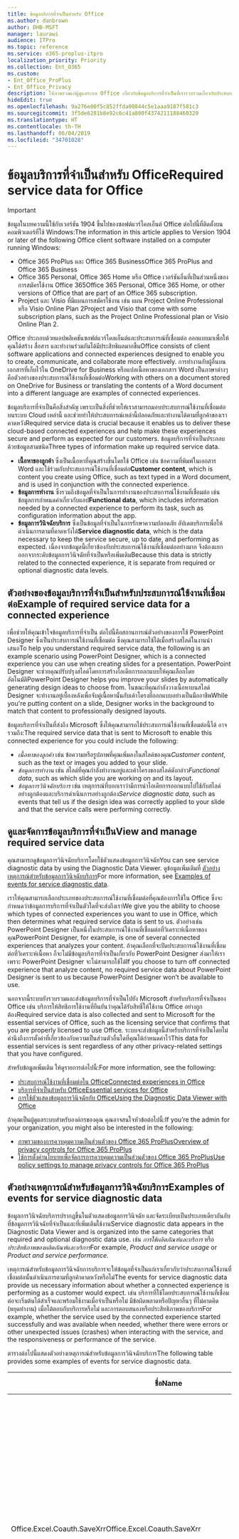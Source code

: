 ```yaml
---
title: ข้อมูลบริการที่จำเป็นสำหรับ Office
ms.author: danbrown
author: DHB-MSFT
manager: laurawi
audience: ITPro
ms.topic: reference
ms.service: o365-proplus-itpro
localization_priority: Priority
ms.collection: Ent_O365
ms.custom:
- Ent_Office_ProPlus
- Ent_Office_Privacy
description: ให้ภาพรวมแก่ผู้ดูแลระบบ Office เกี่ยวกับข้อมูลบริการที่จำเป็นที่เรารวบรวมเกี่ยวกับประสบการณ์ใช้งานที่เชื่อมต่อใน Office
hideEdit: true
ms.openlocfilehash: 9a276e00f5c852ffda00844c5e1aaa9187f581c3
ms.sourcegitcommit: 3f5de6281b8e92c6c41a800f4374211188460320
ms.translationtype: HT
ms.contentlocale: th-TH
ms.lasthandoff: 06/04/2019
ms.locfileid: "34701028"
---
```

# <a name="required-service-data-for-office"></a><span data-ttu-id="8c408-103">ข้อมูลบริการที่จำเป็นสำหรับ Office</span><span class="sxs-lookup"><span data-stu-id="8c408-103">Required service data for Office</span></span> 

> [!IMPORTANT]
> <span data-ttu-id="8c408-104">ข้อมูลในบทความนี้ใช้กับเวอร์ชัน 1904 ขึ้นไปของซอฟต์แวร์ไคลเอ็นต์ Office ต่อไปนี้ที่ติดตั้งบนคอมพิวเตอร์ที่ใช้ Windows:</span><span class="sxs-lookup"><span data-stu-id="8c408-104">The information in this article applies to Version 1904 or later of the following Office client software installed on a computer running Windows:</span></span>
> - <span data-ttu-id="8c408-105">Office 365 ProPlus และ Office 365 Business</span><span class="sxs-lookup"><span data-stu-id="8c408-105">Office 365 ProPlus and Office 365 Business</span></span>
> - <span data-ttu-id="8c408-106">Office 365 Personal, Office 365 Home หรือ Office เวอร์ชันอื่นที่เป็นส่วนหนึ่งของการสมัครใช้งาน Office 365</span><span class="sxs-lookup"><span data-stu-id="8c408-106">Office 365 Personal, Office 365 Home, or other versions of Office that are part of an Office 365 subscription.</span></span>
> - <span data-ttu-id="8c408-107">Project และ Visio ที่มีแผนการสมัครใช้งาน เช่น แผน Project Online Professional หรือ Visio Online Plan 2</span><span class="sxs-lookup"><span data-stu-id="8c408-107">Project and Visio that come with some subscription plans, such as the Project Online Professional plan or Visio Online Plan 2.</span></span>

<span data-ttu-id="8c408-108">Office ประกอบด้วยแอปพลิเคชันซอฟต์แวร์ไคลเอ็นต์และประสบการณ์ที่เชื่อมต่อ ออกแบบมาเพื่อให้คุณได้สร้าง สื่อสาร และทำงานร่วมกันได้มีประสิทธิผลมากขึ้น</span><span class="sxs-lookup"><span data-stu-id="8c408-108">Office consists of client software applications and connected experiences designed to enable you to create, communicate, and collaborate more effectively.</span></span> <span data-ttu-id="8c408-109">การทำงานกับผู้อื่นบนเอกสารที่เก็บไว้ใน OneDrive for Business หรือแปลเนื้อหาของเอกสาร Word เป็นภาษาต่างๆ คือตัวอย่างของประสบการณ์ใช้งานที่เชื่อมต่อ</span><span class="sxs-lookup"><span data-stu-id="8c408-109">Working with others on a document stored on OneDrive for Business or translating the contents of a Word document into a different language are examples of connected experiences.</span></span>

<span data-ttu-id="8c408-110">ข้อมูลบริการที่จำเป็นคือสิ่งสำคัญ เพราะเป็นสิ่งที่ช่วยให้เราสามารถมอบประสบการณ์ใช้งานที่เชื่อมต่อบนระบบ Cloud เหล่านี้ และช่วยทำให้ประสบการณ์เหล่านี้ปลอดภัยและทำงานได้ตามที่ลูกค้าของเราคาดหวัง</span><span class="sxs-lookup"><span data-stu-id="8c408-110">Required service data is crucial because it enables us to deliver these cloud-based connected experiences and help make these experiences secure and perform as expected for our customers.</span></span> <span data-ttu-id="8c408-111">ข้อมูลบริการที่จำเป็นประกอบด้วยข้อมูลสามชนิด</span><span class="sxs-lookup"><span data-stu-id="8c408-111">Three types of information make up required service data.</span></span>

- <span data-ttu-id="8c408-112">**เนื้อหาของลูกค้า** ซึ่งเป็นเนื้อหาที่คุณสร้างขึ้นโดยใช้ Office เช่น ข้อความที่พิมพ์ในเอกสาร Word และใช้ร่วมกับประสบการณ์ใช้งานที่เชื่อมต่อ</span><span class="sxs-lookup"><span data-stu-id="8c408-112">**Customer content**, which is content you create using Office, such as text typed in a Word document, and is used in conjunction with the connected experience.</span></span>
- <span data-ttu-id="8c408-113">**ข้อมูลการทำงาน** ซึ่งรวมถึงข้อมูลที่จำเป็นในการทำงานของประสบการณ์ใช้งานที่เชื่อมต่อ เช่น ข้อมูลการกำหนดค่าเกี่ยวกับแอป</span><span class="sxs-lookup"><span data-stu-id="8c408-113">**Functional data**, which includes information needed by a connected experience to perform its task, such as configuration information about the app.</span></span>
- <span data-ttu-id="8c408-114">**ข้อมูลการวินิจฉัยบริการ** ซึ่งเป็นข้อมูลที่จำเป็นในการรักษาความปลอดภัย อัปเดตบริการเพื่อให้ดำเนินการตามที่คาดหวังได้</span><span class="sxs-lookup"><span data-stu-id="8c408-114">**Service diagnostic data**, which is the data necessary to keep the service secure, up to date, and performing as expected.</span></span> <span data-ttu-id="8c408-115">เนื่องจากข้อมูลนี้เกี่ยวข้องกับประสบการณ์ใช้งานที่เชื่อมต่ออย่างมาก จึงต้องแยกออกจากระดับข้อมูลการวินิจฉัยที่จำเป็นหรือเพิ่มเติม</span><span class="sxs-lookup"><span data-stu-id="8c408-115">Because this data is strictly related to the connected experience, it is separate from required or optional diagnostic data levels.</span></span>

## <a name="example-of-required-service-data-for-a-connected-experience"></a><span data-ttu-id="8c408-116">ตัวอย่างของข้อมูลบริการที่จำเป็นสำหรับประสบการณ์ใช้งานที่เชื่อมต่อ</span><span class="sxs-lookup"><span data-stu-id="8c408-116">Example of required service data for a connected experience</span></span>

<span data-ttu-id="8c408-117">เพื่อช่วยให้คุณเข้าใจข้อมูลบริการที่จำเป็น ต่อไปนี้คือสถานการณ์ตัวอย่างของการใช้ PowerPoint Designer ซึ่งเป็นประสบการณ์ใช้งานที่เชื่อมต่อ ซึ่งคุณสามารถใช้ได้เมื่อสร้างสไลด์ในงานนำเสนอ</span><span class="sxs-lookup"><span data-stu-id="8c408-117">To help you understand required service data, the following is an example scenario using PowerPoint Designer, which is a connected experience you can use when creating slides for a presentation.</span></span> <span data-ttu-id="8c408-118">PowerPoint Designer จะช่วยคุณปรับปรุงสไลด์โดยการสร้างไอเดียการออกแบบให้คุณเลือกโดยอัตโนมัติ</span><span class="sxs-lookup"><span data-stu-id="8c408-118">PowerPoint Designer helps you improve your slides by automatically generating design ideas to choose from.</span></span> <span data-ttu-id="8c408-119">ในขณะที่คุณกำลังวางเนื้อหาบนสไลด์ Designer จะทำงานอยู่เบื้องหลังเพื่อจับคู่เนื้อหานั้นกับเค้าโครงที่ออกแบบอย่างเป็นมืออาชีพ</span><span class="sxs-lookup"><span data-stu-id="8c408-119">While you're putting content on a slide, Designer works in the background to match that content to professionally designed layouts.</span></span>

<span data-ttu-id="8c408-120">ข้อมูลบริการที่จำเป็นที่ส่งถึง Microsoft ซึ่งให้คุณสามารถใช้ประสบการณ์ใช้งานที่เชื่อมต่อนี้ได้ อาจรวมถึง:</span><span class="sxs-lookup"><span data-stu-id="8c408-120">The required service data that is sent to Microsoft to enable this connected experience for you could include the following:</span></span>

- <span data-ttu-id="8c408-121">*เนื้อหาของลูกค้า* เช่น ข้อความหรือรูปภาพที่คุณเพิ่มลงในสไลด์ของคุณ</span><span class="sxs-lookup"><span data-stu-id="8c408-121">*Customer content*, such as the text or images you added to your slide.</span></span>
- <span data-ttu-id="8c408-122">*ข้อมูลการทำงาน* เช่น สไลด์ที่คุณกำลังทำงานอยู่และเค้าโครงของสไลด์ดังกล่าว</span><span class="sxs-lookup"><span data-stu-id="8c408-122">*Functional data*, such as which slide you are working on and its layout.</span></span>
- <span data-ttu-id="8c408-123">*ข้อมูลการวินิจฉัยบริการ* เช่น เหตุการณ์ที่บอกเราว่ามีการนำไอเดียการออกแบบไปใช้กับสไลด์อย่างถูกต้องและบริการดำเนินการอย่างถูกต้อง</span><span class="sxs-lookup"><span data-stu-id="8c408-123">*Service diagnostic data*, such as events that tell us if the design idea was correctly applied to your slide and that the service calls were performing correctly.</span></span>

## <a name="view-and-manage-required-service-data"></a><span data-ttu-id="8c408-124">ดูและจัดการข้อมูลบริการที่จำเป็น</span><span class="sxs-lookup"><span data-stu-id="8c408-124">View and manage required service data</span></span>

<span data-ttu-id="8c408-125">คุณสามารถดูข้อมูลการวินิจฉัยบริการโดยใช้ตัวแสดงข้อมูลการวินิจฉัย</span><span class="sxs-lookup"><span data-stu-id="8c408-125">You can see service diagnostic data by using the Diagnostic Data Viewer.</span></span> <span data-ttu-id="8c408-126">ดูข้อมูลเพิ่มเติมที่ [ตัวอย่างเหตุการณ์สำหรับข้อมูลการวินิจฉัยบริการ](#examples-of-events-for-service-diagnostic-data)</span><span class="sxs-lookup"><span data-stu-id="8c408-126">For more information, see [Examples of events for service diagnostic data](#examples-of-events-for-service-diagnostic-data).</span></span>

<span data-ttu-id="8c408-127">เราให้คุณสามารถเลือกประเภทของประสบการณ์ใช้งานที่เชื่อมต่อที่คุณต้องการใช้ใน Office ซึ่งจะกำหนดว่าข้อมูลการบริการที่จำเป็นตัวใดที่จะส่งถึงเรา</span><span class="sxs-lookup"><span data-stu-id="8c408-127">We give you the ability to choose which types of connected experiences you want to use in Office, which then determines what required service data is sent to us.</span></span> <span data-ttu-id="8c408-128">ตัวอย่างเช่น PowerPoint Designer เป็นหนึ่งในประสบการณ์ใช้งานที่เชื่อมต่อที่วิเคราะห์เนื้อหาของคุณ</span><span class="sxs-lookup"><span data-stu-id="8c408-128">PowerPoint Designer, for example, is one of several connected experiences that analyzes your content.</span></span> <span data-ttu-id="8c408-129">ถ้าคุณเลือกที่จะปิดประสบการณ์ใช้งานที่เชื่อมต่อที่วิเคราะห์เนื้อหา ก็จะไม่มีข้อมูลบริการที่จำเป็นเกี่ยวกับ PowerPoint Designer ส่งมาให้เราเพราะ PowerPoint Designer จะไม่สามารถใช้ได้</span><span class="sxs-lookup"><span data-stu-id="8c408-129">If you choose to turn off connected experience that analyze content, no required service data about PowerPoint Designer is sent to us because PowerPoint Designer won’t be available to use.</span></span>

<span data-ttu-id="8c408-130">นอกจากนี้ระบบยังรวบรวมและส่งข้อมูลบริการที่จำเป็นไปยัง Microsoft สำหรับบริการที่จำเป็นของ Office เช่น บริการให้สิทธิการใช้งานที่ยืนยันว่าคุณได้รับสิทธิ์ให้ใช้งาน Office อย่างถูกต้อง</span><span class="sxs-lookup"><span data-stu-id="8c408-130">Required service data is also collected and sent to Microsoft for the essential services of Office, such as the licensing service that confirms that you are properly licensed to use Office.</span></span> <span data-ttu-id="8c408-131">ระบบจะส่งข้อมูลนี้สำหรับบริการที่จำเป็นโดยไม่คำนึงถึงการตั้งค่าที่เกี่ยวข้องกับความเป็นส่วนตัวอื่นใดที่คุณได้กำหนดค่าไว้</span><span class="sxs-lookup"><span data-stu-id="8c408-131">This data for essential services is sent regardless of any other privacy-related settings that you have configured.</span></span>

<span data-ttu-id="8c408-132">สำหรับข้อมูลเพิ่มเติม ให้ดูรายการต่อไปนี้:</span><span class="sxs-lookup"><span data-stu-id="8c408-132">For more information, see the following:</span></span>

- [<span data-ttu-id="8c408-133">ประสบการณ์ใช้งานที่เชื่อมต่อใน Office</span><span class="sxs-lookup"><span data-stu-id="8c408-133">Connected experiences in Office</span></span>](connected-experiences.md)
- [<span data-ttu-id="8c408-134">บริการที่จำเป็นสำหรับ Office</span><span class="sxs-lookup"><span data-stu-id="8c408-134">Essential services for Office</span></span>](essential-services.md)
- [<span data-ttu-id="8c408-135">การใช้ตัวแสดงข้อมูลการวินิจฉัยกับ Office</span><span class="sxs-lookup"><span data-stu-id="8c408-135">Using the Diagnostic Data Viewer with Office</span></span>](https://support.office.com/article/cf761ce9-d805-4c60-a339-4e07f3182855)

<span data-ttu-id="8c408-136">ถ้าคุณเป็นผู้ดูแลระบบสำหรับองค์กรของคุณ คุณอาจสนใจหัวข้อต่อไปนี้:</span><span class="sxs-lookup"><span data-stu-id="8c408-136">If you’re the admin for your organization, you might also be interested in the following:</span></span>

- [<span data-ttu-id="8c408-137">ภาพรวมของการควบคุมความเป็นส่วนตัวของ Office 365 ProPlus</span><span class="sxs-lookup"><span data-stu-id="8c408-137">Overview of privacy controls for Office 365 ProPlus</span></span>](overview-privacy-controls.md)
- [<span data-ttu-id="8c408-138">ใช้การตั้งค่านโยบายเพื่อจัดการการควบคุมความเป็นส่วนตัวของ Office 365 ProPlus</span><span class="sxs-lookup"><span data-stu-id="8c408-138">Use policy settings to manage privacy controls for Office 365 ProPlus</span></span>](manage-privacy-controls.md)

## <a name="examples-of-events-for-service-diagnostic-data"></a><span data-ttu-id="8c408-139">ตัวอย่างเหตุการณ์สำหรับข้อมูลการวินิจฉัยบริการ</span><span class="sxs-lookup"><span data-stu-id="8c408-139">Examples of events for service diagnostic data</span></span>

<span data-ttu-id="8c408-140">ข้อมูลการวินิจฉัยบริการปรากฏขึ้นในตัวแสดงข้อมูลการวินิจฉัย และจัดระเบียบเป็นประเภทเดียวกันกับที่ข้อมูลการวินิจฉัยที่จำเป็นและที่เพิ่มเติมใช้งาน</span><span class="sxs-lookup"><span data-stu-id="8c408-140">Service diagnostic data appears in the Diagnostic Data Viewer and is organized into the same categories that required and optional diagnostic data use.</span></span> <span data-ttu-id="8c408-141">เช่น *การใช้ผลิตภัณฑ์และบริการ* หรือ *ประสิทธิภาพของผลิตภัณฑ์และบริการ*</span><span class="sxs-lookup"><span data-stu-id="8c408-141">For example, *Product and service usage* or *Product and service performance.*</span></span>

<span data-ttu-id="8c408-142">เหตุการณ์สำหรับข้อมูลการวินิจฉัยการบริการจะให้ข้อมูลที่จำเป็นแก่เราเกี่ยวกับว่าประสบการณ์ใช้งานที่เชื่อมต่อนั้นดำเนินการตามที่ลูกค้าคาดหวังหรือไม่</span><span class="sxs-lookup"><span data-stu-id="8c408-142">The events for service diagnostic data provide us necessary information about whether a connected experience is performing as a customer would expect.</span></span> <span data-ttu-id="8c408-143">เช่น บริการที่ใช้โดยประสบการณ์ใช้งานที่เชื่อมต่อจะเริ่มต้นได้สำเร็จและพร้อมใช้งานเมื่อจำเป็นหรือไม่ มีข้อผิดพลาดหรือปัญหาอื่นๆ ที่ไม่คาดคิด (หยุดทำงาน) เมื่อโต้ตอบกับบริการหรือไม่ และการตอบสนองหรือประสิทธิภาพของบริการ</span><span class="sxs-lookup"><span data-stu-id="8c408-143">For example, whether the service used by the connected experience started successfully and was available when needed, whether there were errors or other unexpected issues (crashes) when interacting with the service, and the responsiveness or performance of the service.</span></span>

<span data-ttu-id="8c408-144">ตารางต่อไปนี้แสดงตัวอย่างเหตุการณ์สำหรับข้อมูลการวินิจฉัยบริการ</span><span class="sxs-lookup"><span data-stu-id="8c408-144">The following table provides some examples of events for service diagnostic data.</span></span>

| <span data-ttu-id="8c408-145">**ชื่อ**</span><span class="sxs-lookup"><span data-stu-id="8c408-145">**Name**</span></span>      | <span data-ttu-id="8c408-146">**คำอธิบาย**</span><span class="sxs-lookup"><span data-stu-id="8c408-146">**Description**</span></span>    |
| ---------- | --------------------- |
| <span data-ttu-id="8c408-147">Office.Excel.Coauth.SaveXrr</span><span class="sxs-lookup"><span data-stu-id="8c408-147">Office.Excel.Coauth.SaveXrr</span></span>     | <span data-ttu-id="8c408-148">เหตุการณ์ที่ทริกเกอร์ใน Excel เมื่อใช้บริการการทำงานร่วมกันที่รายงานรายละเอียดเกี่ยวกับการตรวจทานแก้ไขแต่ละรายที่เขียนไปยังบันทึกการตรวจทานแก้ไข</span><span class="sxs-lookup"><span data-stu-id="8c408-148">An event triggered in Excel when using the collaboration service that reports details on individual revisions that are written to the revision log.</span></span> <span data-ttu-id="8c408-149">โดยให้การตรวจสอบเวลาแฝงและระบุข้อผิดพลาดใน Excel ที่เกี่ยวข้องกับการทำงานร่วมกัน</span><span class="sxs-lookup"><span data-stu-id="8c408-149">This provides latency monitoring and indicates errors in Excel that are related to the collaboration</span></span>  |
| <span data-ttu-id="8c408-150">Office.Excel.Coauth.CloseWorkbook</span><span class="sxs-lookup"><span data-stu-id="8c408-150">Office.Excel.Coauth.CloseWorkbook</span></span>  | <span data-ttu-id="8c408-151">เหตุการณ์ที่ทริกเกอร์ใน Excel เมื่อใช้บริการการทำงานร่วมกันที่รายงานเมื่อคุณปิดเวิร์กบุ๊ก</span><span class="sxs-lookup"><span data-stu-id="8c408-151">An event triggered in Excel when using the collaboration service that reports when a workbook is closed.</span></span> <span data-ttu-id="8c408-152">จำเป็นในการค้นหาข้อผิดพลาดในการโหลดใหม่และรีเฟรชอัตโนมัติ</span><span class="sxs-lookup"><span data-stu-id="8c408-152">This is needed in determining any errors with reload and auto-refresh.</span></span> <span data-ttu-id="8c408-153">ให้การวัดความสำเร็จสำหรับกิจกรรมบริการการทำงานร่วมกัน</span><span class="sxs-lookup"><span data-stu-id="8c408-153">It provides success measurement for collaboration service activities.</span></span>   |
| <span data-ttu-id="8c408-154">Office.Security.OCX.NonTrustedEncounter</span><span class="sxs-lookup"><span data-stu-id="8c408-154">Office.Security.OCX.NonTrustedEncounter</span></span>    | <span data-ttu-id="8c408-155">เหตุการณ์ที่ทริกเกอร์ในแอปพลิเคชัน Office (รวมถึง Word, Excel, Outlook, PowerPoint และ Visio) เมื่อผู้ใช้เปิดเอกสารที่ไม่น่าเชื่อถือด้วยตัวควบคุม ActiveX</span><span class="sxs-lookup"><span data-stu-id="8c408-155">An event triggered in Office applications (including Word, Excel, Outlook, PowerPoint, and Visio) when a user opens an untrusted document with an ActiveX control.</span></span> <span data-ttu-id="8c408-156">ใช้เพื่อประเมินการใช้ตัวควบคุม ActiveX แบบกว้างที่ฝังอยู่ในเอกสาร Office และเพื่อกระตุ้นการบรรเทาความปลอดภัยในการตอบสนองต่อเหตุการณ์ความปลอดภัย</span><span class="sxs-lookup"><span data-stu-id="8c408-156">It is used to broadly assess use of ActiveX controls embedded in Office documents and to drive security mitigations in response to security incidents.</span></span>  |
| <span data-ttu-id="8c408-157">Office.Security.UrlReputation.GetUrlReputation</span><span class="sxs-lookup"><span data-stu-id="8c408-157">Office.Security.UrlReputation.GetUrlReputation</span></span> | <span data-ttu-id="8c408-158">เหตุการณ์ที่ทริกเกอร์ในแอปพลิเคชัน Office (รวมถึง Word, Excel, PowerPoint, Visio และ Publisher) ที่ติดตามความสำเร็จหรือความล้มเหลวของการโทรลิงก์ที่ปลอดภัย</span><span class="sxs-lookup"><span data-stu-id="8c408-158">An event triggered in Office applications (including Word, Excel, PowerPoint, Visio, and Publisher) that tracks the success or failure of Safe Links calls.</span></span> <span data-ttu-id="8c408-159">ใช้เพื่อให้แน่ใจว่าบริการลิงก์ที่ปลอดภัยทำงานได้อย่างถูกต้องและเพื่อวินิจฉัยปัญหาใดๆ</span><span class="sxs-lookup"><span data-stu-id="8c408-159">It is used to make sure that the Safe Links service is working properly and to diagnose any problems.</span></span>  |
| <span data-ttu-id="8c408-160">Office.Voice.VoiceManager.StreamingAudio</span><span class="sxs-lookup"><span data-stu-id="8c408-160">Office.Voice.VoiceManager.StreamingAudio</span></span>   | <span data-ttu-id="8c408-161">เหตุการณ์ที่ทริกเกอร์ในแอปพลิเคชัน Office (รวมถึง Word, Outlook และ PowerPoint) ที่ให้ข้อมูลเกี่ยวกับสถานภาพของการสตรีมเสียงไปยังบริการเสียง</span><span class="sxs-lookup"><span data-stu-id="8c408-161">An event triggered in Office applications (including Word, Outlook, and PowerPoint) that provides information about the health of audio streaming to the speech service.</span></span> <span data-ttu-id="8c408-162">มีข้อมูลเกี่ยวกับขนาดของเสียงที่สตรีมและข้อผิดพลาดใดๆ ที่อาจเกิดขึ้น</span><span class="sxs-lookup"><span data-stu-id="8c408-162">It contains information about the size of audio streamed and any errors that may have occurred.</span></span> <span data-ttu-id="8c408-163">ข้อมูลนี้ใช้เพื่อตรวจสอบสภาพบริการและเพื่อวินิจฉัยปัญหาที่ลูกค้าอาจรายงาน</span><span class="sxs-lookup"><span data-stu-id="8c408-163">This information is used to monitor the service health and to diagnose any issues that may have been reported by customers.</span></span> |
